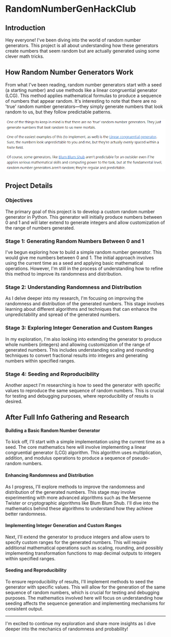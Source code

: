 # RandomNumberGenHackClub

## Introduction

Hey everyone! I've been diving into the world of random number generators. This project is all about understanding how these generators create numbers that seem random but are actually generated using some clever math tricks.

## How Random Number Generators Work

From what I've been reading, random number generators start with a seed (a starting number) and use methods like a linear congruential generator (LCG). This method applies mathematical formulas to produce a sequence of numbers that appear random. It's interesting to note that there are no 'true' random number generators—they simply generate numbers that look random to us, but they follow predictable patterns.

![Random Number Generator](https://github.com/CoderFleet/RandomNumberGenHackClub/blob/main/image.png)

## Project Details

### Objectives

The primary goal of this project is to develop a custom random number generator in Python. This generator will initially produce numbers between 0 and 1 and will later extend to generate integers and allow customization of the range of numbers generated.

### Stage 1: Generating Random Numbers Between 0 and 1

I've begun exploring how to build a simple random number generator. This would give me numbers between 0 and 1. The initial approach involves using the current time as a seed and applying basic mathematical operations. However, I'm still in the process of understanding how to refine this method to improve its randomness and distribution.

### Stage 2: Understanding Randomness and Distribution

As I delve deeper into my research, I'm focusing on improving the randomness and distribution of the generated numbers. This stage involves learning about different algorithms and techniques that can enhance the unpredictability and spread of the generated numbers.

### Stage 3: Exploring Integer Generation and Custom Ranges

In my exploration, I'm also looking into extending the generator to produce whole numbers (integers) and allowing customization of the range of generated numbers. This includes understanding scaling and rounding techniques to convert fractional results into integers and generating numbers within specified ranges.

### Stage 4: Seeding and Reproducibility

Another aspect I'm researching is how to seed the generator with specific values to reproduce the same sequence of random numbers. This is crucial for testing and debugging purposes, where reproducibility of results is desired.

## After Full Info Gathering and Research

#### Building a Basic Random Number Generator
To kick off, I'll start with a simple implementation using the current time as a seed. The core mathematics here will involve implementing a linear congruential generator (LCG) algorithm. This algorithm uses multiplication, addition, and modulus operations to produce a sequence of pseudo-random numbers.

#### Enhancing Randomness and Distribution
As I progress, I'll explore methods to improve the randomness and distribution of the generated numbers. This stage may involve experimenting with more advanced algorithms such as the Mersenne Twister or cryptographic algorithms like Blum Blum Shub. I'll dive into the mathematics behind these algorithms to understand how they achieve better randomness.

#### Implementing Integer Generation and Custom Ranges
Next, I'll extend the generator to produce integers and allow users to specify custom ranges for the generated numbers. This will require additional mathematical operations such as scaling, rounding, and possibly implementing transformation functions to map decimal outputs to integers within specified ranges.

#### Seeding and Reproducibility
To ensure reproducibility of results, I'll implement methods to seed the generator with specific values. This will allow for the generation of the same sequence of random numbers, which is crucial for testing and debugging purposes. The mathematics involved here will focus on understanding how seeding affects the sequence generation and implementing mechanisms for consistent output.


---

I'm excited to continue my exploration and share more insights as I dive deeper into the mechanics of randomness and probability!

